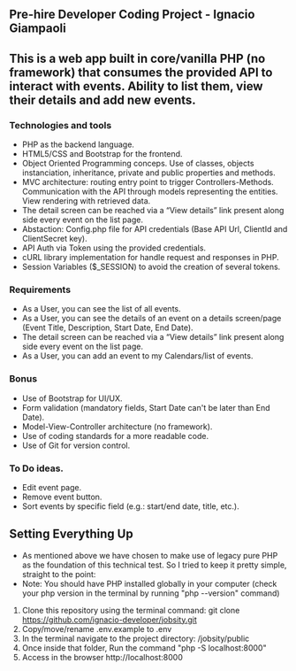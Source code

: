 ## Pre-hire Developer Coding Project - Ignacio Giampaoli
## This is a web app built in core/vanilla PHP (no framework) that consumes the provided API to interact with events. Ability to list them, view their details and add new events. 

### Technologies and tools
- PHP as the backend language.
- HTML5/CSS and Bootstrap for the frontend.
- Object Oriented Programming conceps. Use of classes, objects instanciation, inheritance, private and public properties and methods.
- MVC architecture: routing entry point to trigger Controllers-Methods. Communication with the API through models representing the entities. View rendering with retrieved data.
- The detail screen can be reached via a “View details” link present along side every event on the list page.
- Abstaction: Config.php file for API credentials (Base API Url, ClientId and ClientSecret key).
- API Auth via Token using the provided credentials.
- cURL library implementation for handle request and responses in PHP.
- Session Variables ($_SESSION) to avoid the creation of several tokens.

### Requirements
- As a User, you can see the list of all events.
- As a User, you can see the details of an event on a details screen/page (Event Title, Description, Start Date, End Date).
- The detail screen can be reached via a “View details” link present along side every event on the list page.
- As a User, you can add an event to my Calendars/list of events.

### Bonus
- Use of Bootstrap for UI/UX.
- Form validation (mandatory fields, Start Date can't be later than End Date).
- Model-View-Controller architecture (no framework).
- Use of coding standards for a more readable code.
- Use of Git for version control.

### To Do ideas.
- Edit event page.
- Remove event button.
- Sort events by specific field (e.g.: start/end date, title, etc.).

## Setting Everything Up
- As mentioned above we have chosen to make use of legacy pure PHP as the foundation of this technical test. So I tried to keep it pretty simple, straight to the point:
- Note: You should have PHP installed globally in your computer (check your php version in the terminal by running "php --version" command)
1. Clone this repository using the terminal command: git clone https://github.com/ignacio-developer/jobsity.git
2. Copy/move/rename .env.example to .env
3. In the terminal navigate to the project directory: /jobsity/public
4. Once inside that folder, Run the command "php -S localhost:8000"
5. Access in the browser http://localhost:8000
